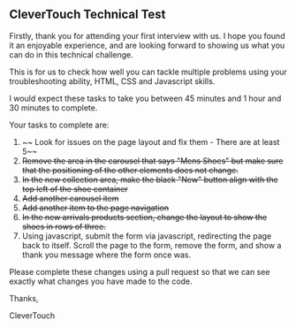 ## CleverTouch Technical Test

Firstly, thank you for attending your first interview with us. I hope you found it an enjoyable
experience, and are looking forward to showing us what you can do in this technical challenge.

This is for us to check how well you can tackle multiple problems using your troubleshooting
ability, HTML, CSS and Javascript skills.

I would expect these tasks to take you between 45 minutes and 1 hour and 30 minutes to complete.

Your tasks to complete are:

1. ~~ Look for issues on the page layout and fix them - There are at least 5~~
2. ~~Remove the area in the carousel that says "Mens Shoes" but make sure that the positioning of
   the other elements does not change.~~
3. ~~In the new collection area, make the black "New" button align with the top left of the shoe
   container~~
4. ~~Add another carousel item~~
5. ~~Add another item to the page navigation~~
6. ~~In the new arrivals products section, change the layout to show the shoes in rows of three.~~
7. Using javascript, submit the form via javascript, redirecting the page back to itself. Scroll the
   page to the form, remove the form, and show a thank you message where the form once was.

Please complete these changes using a pull request so that we can see exactly what changes you have
made to the code.

Thanks,

CleverTouch
